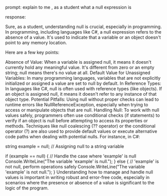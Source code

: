 prompt:
explain to me , as a student what a null expression is

response:

Sure, as a student, understanding null is crucial, especially in programming. In programming, including languages like C#, a null expression refers to the absence of a value. It's used to indicate that a variable or an object doesn't point to any memory location.

Here are a few key points:

Absence of Value: When a variable is assigned null, it means it doesn't currently hold any meaningful value. It's different from zero or an empty string; null means there's no value at all.
Default Value for Unassigned Variables: In many programming languages, variables that are not explicitly initialized or assigned a value are set to null by default.
In Reference Types: In languages like C#, null is often used with reference types (like objects). If an object is assigned null, it means it doesn't refer to any instance of that object type.
Potential Pitfalls: Using null without proper checks can lead to runtime errors like NullReferenceException, especially when trying to access or manipulate objects that are null.
Handling Null: To work with null values safely, programmers often use conditional checks (if statements) to verify if an object is null before attempting to access its properties or methods. Techniques like null coalescing (?? operator) or the conditional operator (?) are also used to provide default values or execute alternative code paths when dealing with potential nulls.
For instance, in C#:


string example = null; // Assigning null to a string variable

if (example == null) {
    // Handle the case where 'example' is null
    Console.WriteLine("The variable 'example' is null.");
} else {
    // 'example' is not null, perform operations safely
    Console.WriteLine("The variable 'example' is not null.");
}
Understanding how to manage and handle null values is important in writing robust and error-free code, especially in scenarios where the presence or absence of a value is significant to the logic of the program.